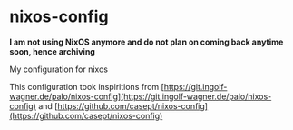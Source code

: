 # nixos-config

**I am not using NixOS anymore and do not plan on coming back anytime soon, hence archiving**

My configuration for nixos

This configuration took inspiritions from
[https://git.ingolf-wagner.de/palo/nixos-config](https://git.ingolf-wagner.de/palo/nixos-config)
and
[https://github.com/casept/nixos-config](https://github.com/casept/nixos-config)

